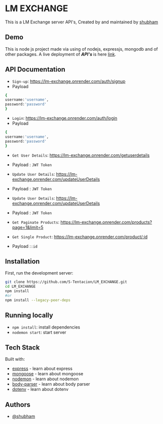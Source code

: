 # LM EXCHANGE

This is a LM Exchange server API's, Created by and maintained by [shubham](https://github.com/S-Tentacion)

## Demo

This is node js project made via using of nodejs, expressjs, mongodb and of other packages.
A live deployment of <b><i>API's </i></b> is here [link](https://lm-exchange.onrender.com).

## API Documentation

- `Sign-up`: https://lm-exchange.onrender.com/auth/signup
- Payload

```bash
{
username:'username',
password:'password'
}
```

- `Login`: https://lm-exchange.onrender.com/auth/login
- Payload

```bash
{
username:'username',
password:'password'
}
```

- `Get User Details`: https://lm-exchange.onrender.com/getuserdetails
* Payload : `JWT Token`

- `Update User Details`: https://lm-exchange.onrender.com/updateUserDetails
* Payload : `JWT Token`

- `Update User Details`: https://lm-exchange.onrender.com/updateUserDetails
* Payload : `JWT Token`

- `Get Paginate Products`: https://lm-exchange.onrender.com/products?page=1&limit=5

- `Get Single Product`: https://lm-exchange.onrender.com/product/:id
* Payload :`:id`

## Installation

First, run the development server:

```bash
git clone https://github.com/S-Tentacion/LM_EXCHANGE.git
cd LM_EXCHANGE
npm install
#or
npm install --legacy-peer-deps
```

## Running locally

- `npm install`: install dependencies
- `nodemon start`: start server

## Tech Stack

Built with:

- [express](https://expressjs.com/) - learn about express
- [mongoose](https://mongoosejs.com/) - learn about mongoose
- [nodemon](https://nodemon.io/) - learn about nodemon
- [body-parser](https://github.com/expressjs/body-parser#readme) - learn about body parser
- [dotenv](https://github.com/motdotla/dotenv#readme) -  learn about dotenv

## Authors

- [@shubham](https://github.com/S-Tentacion)
